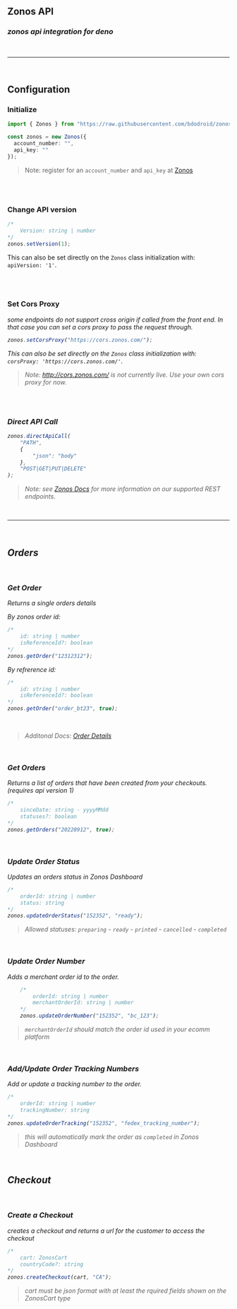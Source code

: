## Zonos API
### _zonos api integration for deno_  

<br>

---

<br>

## Configuration  

### Initialize
```typescript
import { Zonos } from "https://raw.githubusercontent.com/bdodroid/zonos-api-deno/main/mod.ts";

const zonos = new Zonos({
  account_number: "",
  api_key: ""
});
```
> Note: register for an `account_number` and `api_key` at [Zonos]

<br />
<br />

### Change API version
```typescript
/* 
    Version: string | number 
*/
zonos.setVersion(1);
```  
This can also be set directly on the `Zonos` class initialization with: `apiVersion: '1'`.

<br />
<br />

### Set Cors Proxy 

<i> some endpoints do not support cross origin if called from the front end. In that case you can set a cors proxy to pass the request through.

```typescript
zonos.setCorsProxy("https://cors.zonos.com/");
```
This can also be set directly on the `Zonos` class initialization with: `corsProxy: 'https://cors.zonos.com/'`.
> Note: http://cors.zonos.com/ is not currently live. Use your own cors proxy for now. 

<br />
<br />

### Direct API Call  

```typescript
zonos.directApiCall(
    "PATH",
    { 
        "json": "body"
    },
    "POST|GET|PUT|DELETE"
);
```
> Note: see [Zonos Docs] for more information on our supported REST endpoints.

<br>  

---

<br>


## Orders

<br>


### Get Order

Returns a single orders details  

By zonos order id:  

```typescript
/* 
    id: string | number
    isReferenceId?: boolean
*/
zonos.getOrder("12312312");
```

By refrerence id:

```typescript
/* 
    id: string | number
    isReferenceId?: boolean
*/
zonos.getOrder("order_bt23", true);
```
<br />

> Additonal Docs: [Order Details]


<br>


### Get Orders
Returns a list of orders that have been created from your checkouts.
(requires api version 1)
```typescript
/* 
    sinceDate: string - yyyyMMdd
    statuses?: boolean 
*/
zonos.getOrders("20220912", true);
```

<br>

### Update Order Status
Updates an orders status in Zonos Dashboard
```typescript
/* 
    orderId: string | number
    status: string 
*/
zonos.updateOrderStatus("152352", "ready");
```
> Allowed statuses: `preparing` - `ready` - `printed` - `cancelled` - `completed`

<br>

### Update Order Number
Adds a merchant order id to the order.

```typescript
    /*
        orderId: string | number 
        merchantOrderId: string | number
    */
    zonos.updateOrderNumber("152352", "bc_123");
 ```
> `merchantOrderId` should match the order id used in your ecomm platform

<br>

### Add/Update Order Tracking Numbers
Add or update a tracking number to the order.

```typescript
/*
    orderId: string | number
    trackingNumber: string
*/
zonos.updateOrderTracking("152352", "fedex_tracking_number");
```

> this will automatically mark the order as `completed` in Zonos Dashboard

<br>

## Checkout

<br>

### Create a Checkout
creates a checkout and returns a url for the customer to access the checkout
```typescript
/*
    cart: ZonosCart
    countryCode?: string
*/
zonos.createCheckout(cart, "CA");
```
> cart must be json format with at least the rquired fields shown on the ZonosCart type




[Zonos]: <https://account.zonos.com/register?referrer=deno_api>
[Zonos Docs]: <https://docs.zonos.com/api-reference/checkout-rest-api>
[Order Details]: <https://docs.zonos.com/api-reference/checkout-rest-api/retrieve-an-order/order-details>